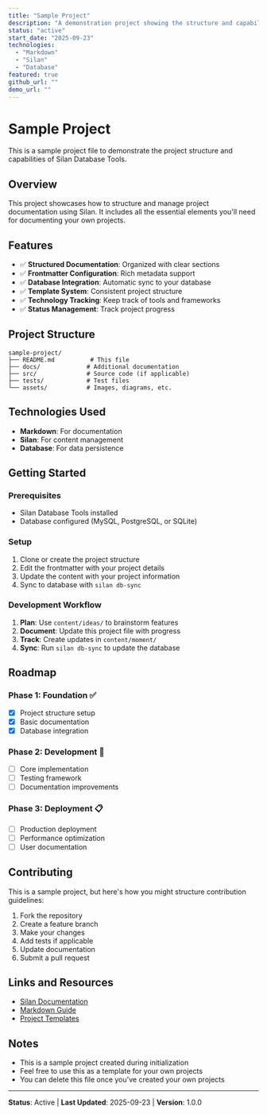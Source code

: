 ```yaml
---
title: "Sample Project"
description: "A demonstration project showing the structure and capabilities"
status: "active"
start_date: "2025-09-23"
technologies:
  - "Markdown"
  - "Silan"
  - "Database"
featured: true
github_url: ""
demo_url: ""
---
```


# Sample Project

This is a sample project file to demonstrate the project structure and capabilities of Silan Database Tools.

## Overview

This project showcases how to structure and manage project documentation using Silan. It includes all the essential elements you'll need for documenting your own projects.

## Features

- ✅ **Structured Documentation**: Organized with clear sections
- ✅ **Frontmatter Configuration**: Rich metadata support
- ✅ **Database Integration**: Automatic sync to your database
- ✅ **Template System**: Consistent project structure
- ✅ **Technology Tracking**: Keep track of tools and frameworks
- ✅ **Status Management**: Track project progress

## Project Structure

```
sample-project/
├── README.md          # This file
├── docs/             # Additional documentation
├── src/              # Source code (if applicable)
├── tests/            # Test files
└── assets/           # Images, diagrams, etc.
```

## Technologies Used

- **Markdown**: For documentation
- **Silan**: For content management
- **Database**: For data persistence

## Getting Started

### Prerequisites

- Silan Database Tools installed
- Database configured (MySQL, PostgreSQL, or SQLite)

### Setup

1. Clone or create the project structure
2. Edit the frontmatter with your project details
3. Update the content with your project information
4. Sync to database with `silan db-sync`

### Development Workflow

1. **Plan**: Use `content/ideas/` to brainstorm features
2. **Document**: Update this project file with progress
3. **Track**: Create updates in `content/moment/`
4. **Sync**: Run `silan db-sync` to update the database

## Roadmap

### Phase 1: Foundation ✅
- [x] Project structure setup
- [x] Basic documentation
- [x] Database integration

### Phase 2: Development 🚧
- [ ] Core implementation
- [ ] Testing framework
- [ ] Documentation improvements

### Phase 3: Deployment 📋
- [ ] Production deployment
- [ ] Performance optimization
- [ ] User documentation

## Contributing

This is a sample project, but here's how you might structure contribution guidelines:

1. Fork the repository
2. Create a feature branch
3. Make your changes
4. Add tests if applicable
5. Update documentation
6. Submit a pull request

## Links and Resources

- [Silan Documentation](https://github.com/silan/docs)
- [Markdown Guide](https://www.markdownguide.org/)
- [Project Templates](../templates/projects/)

## Notes

- This is a sample project created during initialization
- Feel free to use this as a template for your own projects
- You can delete this file once you've created your own projects

---

**Status**: Active | **Last Updated**: 2025-09-23 | **Version**: 1.0.0
